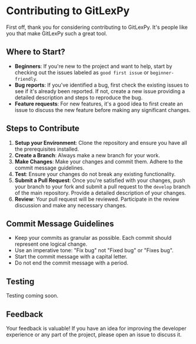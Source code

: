 
# Contributing to GitLexPy

First off, thank you for considering contributing to GitLexPy. It's people like you that make GitLexPy such a great tool.

## Where to Start?

- **Beginners**: If you're new to the project and want to help, start by checking out the issues labeled as `good first issue` or `beginner-friendly`.
- **Bug reports**: If you've identified a bug, first check the existing issues to see if it's already been reported. If not, create a new issue providing a detailed description and steps to reproduce the bug.
- **Feature requests**: For new features, it's a good idea to first create an issue to discuss the new feature before making any significant changes.

## Steps to Contribute

1. **Setup your Environment**: Clone the repository and ensure you have all the prerequisites installed.
2. **Create a Branch**: Always make a new branch for your work.
3. **Make Changes**: Make your changes and commit them. Adhere to the commit message guidelines.
4. **Test**: Ensure your changes do not break any existing functionality.
5. **Submit a Pull Request**: Once you're satisfied with your changes, push your branch to your fork and submit a pull request to the `develop` branch of the main repository. Provide a detailed description of your changes.
6. **Review**: Your pull request will be reviewed. Participate in the review discussion and make any necessary changes.

## Commit Message Guidelines

- Keep your commits as granular as possible. Each commit should represent one logical change.
- Use an imperative tone: "Fix bug" not "Fixed bug" or "Fixes bug".
- Start the commit message with a capital letter.
- Do not end the commit message with a period.

## Testing

Testing coming soon.


## Feedback

Your feedback is valuable! If you have an idea for improving the developer experience or any part of the project, please open an issue to discuss it.
